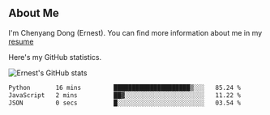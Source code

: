 ## About Me

I'm Chenyang Dong (Ernest). You can find more information about me in my [resume](https://github.com/ernestDong/resume)

Here's my GitHub statistics.

![Ernest's GitHub stats](https://github-readme-stats.vercel.app/api?username=ErnestDong&show_icons=true?count_private=true)

<!--START_SECTION:waka-->

```txt
Python       16 mins         █████████████████████▒░░░   85.24 %
JavaScript   2 mins          ██▓░░░░░░░░░░░░░░░░░░░░░░   11.22 %
JSON         0 secs          █░░░░░░░░░░░░░░░░░░░░░░░░   03.54 %
```

<!--END_SECTION:waka-->
